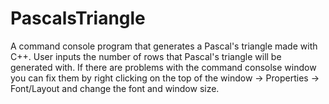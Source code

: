 # PascalsTriangle
A command console program that generates a Pascal's triangle made with C++. User inputs the number of rows that Pascal's triangle will be generated with.
If there are problems with the command consolse window you can fix them by right clicking on the top of the window -> Properties -> Font/Layout and change the font and window size.
